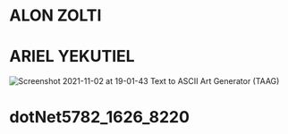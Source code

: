 # ALON ZOLTI
                                                  
# ARIEL YEKUTIEL
![Screenshot 2021-11-02 at 19-01-43 Text to ASCII Art Generator (TAAG)](https://user-images.githubusercontent.com/92018540/139911508-1c25b0d6-430b-443d-acc4-6e4dfac9eb01.png)

# dotNet5782_1626_8220
